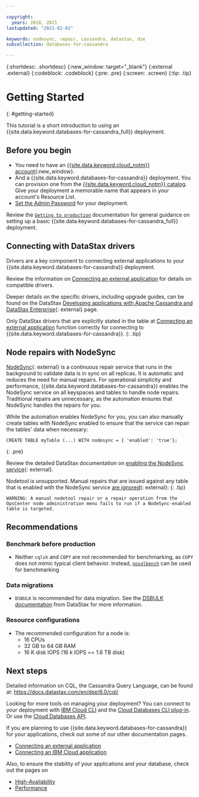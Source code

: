 ```yaml
---

copyright:
  years: 2018, 2021
lastupdated: "2021-02-02"

keywords: nodesync, repair, cassandra, datastax, dse
subcollection: databases-for-cassandra

---
```


{:shortdesc: .shortdesc}
{:new_window: target="_blank"}
{:external .external}
{:codeblock: .codeblock}
{:pre: .pre}
{:screen: .screen}
{:tip: .tip}


# Getting Started
{: #getting-started}

This tutorial is a short introduction to using an {{site.data.keyword.databases-for-cassandra_full}} deployment. 

## Before you begin

- You need to have an [{{site.data.keyword.cloud_notm}} account](https://cloud.ibm.com/registration){:new_window}.
- And a {{site.data.keyword.databases-for-cassandra}} deployment. You can provision one from the [{{site.data.keyword.cloud_notm}} catalog](https://cloud.ibm.com/catalog/services/databases-for-cassandra). Give your deployment a memorable name that appears in your account's Resource List.
- [Set the Admin Password](/docs/databases-for-cassandra?topic=databases-for-cassandra-admin-password) for your deployment.

Review the [`Getting to production`](/docs/cloud-databases?topic=cloud-databases-best-practices) documentation for general guidance on setting up a basic {{site.data.keyword.databases-for-cassandra_full}} deployment.

## Connecting with DataStax drivers

Drivers are a key component to connecting external applications to your {{site.data.keyword.databases-for-cassandra}} deployment. 
 
Review the information on [Connecting an external application](/docs/databases-for-cassandra?topic=databases-for-cassandra-external-app) for details on compatible drivers. 

Deeper details on the specific drivers, including upgrade guides, can be found on the DataStax [Developing applications with Apache Cassandra and DataStax Enterprise](https://docs.datastax.com/en/devapp/doc/devapp/aboutDrivers.html){: external} page. 
 
Only DataStax drivers that are explicitly stated in the table at [Connecting an external application](/docs/databases-for-cassandra?topic=databases-for-cassandra-external-app) function correctly for connecting to {{site.data.keyword.databases-for-cassandra}}.
{: .tip} 

## Node repairs with NodeSync

[NodeSync](https://docs.datastax.com/en/dse/6.7/dse-admin/datastax_enterprise/config/aboutNodesync.html){: external} is a continuous repair service that runs in the background to validate data is in sync on all replicas. It is automatic and reduces the need for manual repairs. For operational simplicity and performance, {{site.data.keyword.databases-for-cassandra}} enables the NodeSync service on all keyspaces and tables to handle node repairs. Traditional repairs are unnecessary, as the automation ensures that NodeSync handles the repairs for you.  

While the automation enables NodeSync for you, you can also manually create tables with NodeSync enabled to ensure that the service can repair the tables' data when necessary: 
```
CREATE TABLE myTable (...) WITH nodesync = { 'enabled': 'true'};
```
{: .pre}

Review the detailed DataStax documentation on [enabling the NodeSync service](https://docs.datastax.com/en/dse/6.7/dse-admin/datastax_enterprise/config/enablingNodesync.html){: external}.  

Nodetool is unsupported. Manual repairs that are issued against any table that is enabled with the NodeSync service [are ignored](https://docs.datastax.com/en/opscenter/6.5/opsc/online_help/services/opscNodeSyncService.html#NodeSyncServiceversusRepairService){: external}:
{: .tip}
```
WARNING: A manual nodetool repair or a repair operation from the OpsCenter node administration menu fails to run if a NodeSync-enabled table is targeted.
```

## Recommendations
### Benchmark before production
- Neither `cqlsh` and `COPY` are not recommended for benchmarking, as `COPY` does not mimic typical client behavior. Instead, [`nosqlbench`](https://github.com/nosqlbench/nosqlbench) can be used for benchmarking 

### Data migrations
- `DSBULK` is recommended for data migration. See the [DSBULK documentation](https://docs.datastax.com/en/dsbulk/doc/dsbulk/reference/dsbulkCmd.html) from DataStax for more information. 

### Resource configurations
- The recommended configuration for a node is: 
  - 16 CPUs 
  - 32 GB to 64 GB RAM 
  - 16 K disk IOPS (16 k IOPS == 1.6 TB disk)


## Next steps

Detailed information on CQL, the Cassandra Query Language, can be found at: https://docs.datastax.com/en/dse/6.0/cql/

Looking for more tools on managing your deployment? You can connect to your deployment with [IBM Cloud CLI](/docs/cli?topic=cli-install-ibmcloud-cli) and the [Cloud Databases CLI plug-in](/docs/databases-cli-plugin?topic=databases-cli-plugin-cdb-reference). Or use the [Cloud Databases API](https://cloud.ibm.com/apidocs/cloud-databases-api).

If you are planning to use {{site.data.keyword.databases-for-cassandra}} for your applications, check out some of our other documentation pages.
- [Connecting an external application](/docs/databases-for-cassandra?topic=databases-for-cassandra-external-app)
- [Connecting an IBM Cloud application](/docs/databases-for-cassandra?topic=databases-for-cassandra-ibmcloud-app)

Also, to ensure the stability of your applications and your database, check out the pages on 
- [High-Availability](/docs/databases-for-cassandra?topic=databases-for-cassandra-high-availability)
- [Performance](/docs/databases-for-cassandra?topic=databases-for-cassandra-performance)






